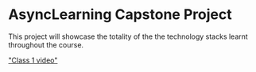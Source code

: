 # AsyncLearning Capstone Project

This project will showcase the totality of the the technology stacks learnt
throughout the course.

["Class 1 video"]()
